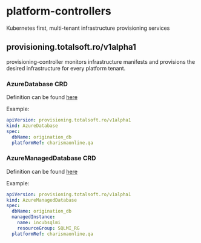 # platform-controllers
Kubernetes first, multi-tenant infrastructure provisioning services


## provisioning.totalsoft.ro/v1alpha1 
provisioning-controller monitors infrastructure manifests and provisions the desired infrastructure for every platform tenant.


### AzureDatabase CRD
Definition can be found [here](./helm/crds/provisioning.totalsoft.ro_azuredatabases.yaml)

Example:
```yaml
apiVersion: provisioning.totalsoft.ro/v1alpha1
kind: AzureDatabase
spec:
  dbName: origination_db
  platformRef: charismaonline.qa
```


### AzureManagedDatabase CRD
Definition can be found [here](./helm/crds/provisioning.totalsoft.ro_azuremanageddatabases.yaml)

Example:
```yaml
apiVersion: provisioning.totalsoft.ro/v1alpha1
kind: AzureManagedDatabase
spec:
  dbName: origination_db
  managedInstance:
    name: incubsqlmi
    resourceGroup: SQLMI_RG
  platformRef: charismaonline.qa
```
